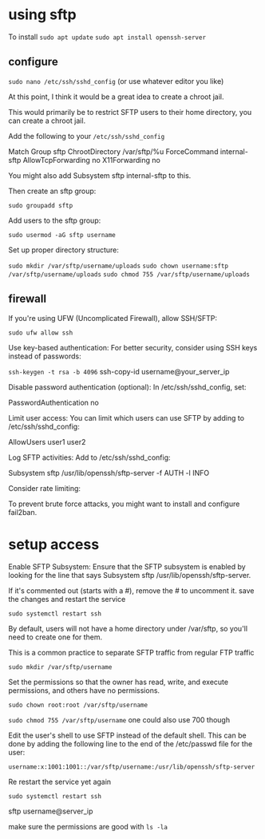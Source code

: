# using sftp

To install
`sudo apt update`
`sudo apt install openssh-server`

## configure

`sudo nano /etc/ssh/sshd_config` (or use whatever editor you like)

At this point, I think it would be a great idea to create a chroot jail.

This would primarily be to restrict SFTP users to their home directory, you can create a chroot jail.

Add the following to your `/etc/ssh/sshd_config`

Match Group sftp
    ChrootDirectory /var/sftp/%u
    ForceCommand internal-sftp
    AllowTcpForwarding no
    X11Forwarding no

You might also add Subsystem sftp internal-sftp to this.

Then create an sftp group:

`sudo groupadd sftp`

Add users to the sftp group:

`sudo usermod -aG sftp username`

Set up proper directory structure:

`sudo mkdir /var/sftp/username/uploads`
`sudo chown username:sftp /var/sftp/username/uploads`
`sudo chmod 755 /var/sftp/username/uploads`

## firewall

If you're using UFW (Uncomplicated Firewall), allow SSH/SFTP:

`sudo ufw allow ssh`

Use key-based authentication:
For better security, consider using SSH keys instead of passwords:

`ssh-keygen -t rsa -b 4096`
ssh-copy-id username@your_server_ip

Disable password authentication (optional):
In /etc/ssh/sshd_config, set:

PasswordAuthentication no

Limit user access:
You can limit which users can use SFTP by adding to /etc/ssh/sshd_config:

AllowUsers user1 user2

Log SFTP activities:
Add to /etc/ssh/sshd_config:

Subsystem sftp /usr/lib/openssh/sftp-server -f AUTH -l INFO

Consider rate limiting:

To prevent brute force attacks, you might want to install and configure fail2ban.

# setup access

Enable SFTP Subsystem: Ensure that the SFTP subsystem is enabled by looking for the line that says Subsystem sftp /usr/lib/openssh/sftp-server.

If it's commented out (starts with a #), remove the # to uncomment it. save the changes and restart the service

`sudo systemctl restart ssh`

By default, users will not have a home directory under /var/sftp, so you'll need to create one for them.

This is a common practice to separate SFTP traffic from regular FTP traffic

`sudo mkdir /var/sftp/username`

Set the permissions so that the owner has read, write, and execute permissions, and others have no permissions.

`sudo chown root:root /var/sftp/username`

`sudo chmod 755 /var/sftp/username` one could also use 700 though

Edit the user's shell to use SFTP instead of the default shell. This can be done by adding the following line to the end of the /etc/passwd file for the user:

`username:x:1001:1001::/var/sftp/username:/usr/lib/openssh/sftp-server`

Re restart the service yet again

`sudo systemctl restart ssh`

sftp username@server_ip

make sure the permissions are good with `ls -la`
